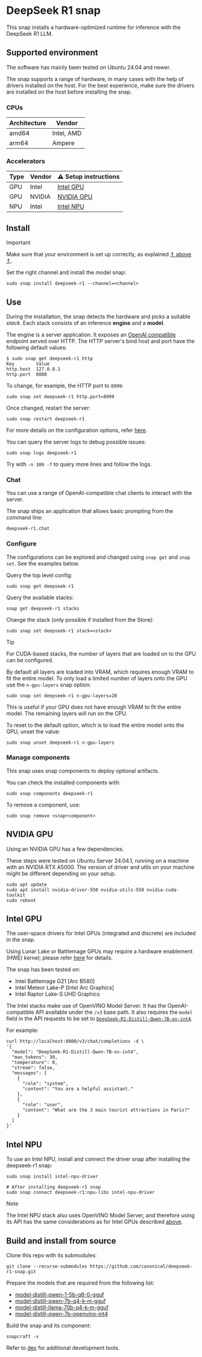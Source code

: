 # DeepSeek R1 snap

This snap installs a hardware-optimized runtime for inference with the DeepSeek R1 LLM.

## Supported environment

The software has mainly been tested on Ubuntu 24.04 and newer. 

The snap supports a range of hardware, in many cases with the help of drivers installed on the host. 
For the best experience, make sure the drivers are installed on the host before installing the snap.


### CPUs

| Architecture | Vendor      |
|--------------|-------------|
| amd64        | Intel, AMD  |
| arm64        | Ampere      |


### Accelerators

| Type | Vendor  | ⚠️ Setup instructions         |
|------|---------|---------------------------|
| GPU  | Intel   | [Intel GPU](#intel-gpu)   |
| GPU  | NVIDIA  | [NVIDIA GPU](#nvidia-gpu) |
| NPU  | Intel   | [Intel NPU](#intel-npu)   |

## Install

> [!IMPORTANT]
> Make sure that your environment is set up correctly, as explained [⇑ above ⇑](#supported-environment).

Set the right channel and install the model snap:
```console
sudo snap install deepseek-r1 --channel=<channel>
```

## Use

During the installation, the snap detects the hardware and picks a suitable *stack*.
Each stack consists of an inference **engine** and a **model**. 

The engine is a server application.
It exposes an [OpenAI compatible](https://github.com/openai/openai-openapi) endpoint served over HTTP.
The HTTP server's bind host and port have the following default values:
```console
$ sudo snap get deepseek-r1 http
Key        Value
http.host  127.0.0.1
http.port  8080
```

To change, for example, the HTTP port to `8999`:
```shell
sudo snap set deepseek-r1 http.port=8999
```

Once changed, restart the server:
```
sudo snap restart deepseek-r1
```

For more details on the configuration options, refer [here](configure).

You can query the server logs to debug possible issues:
```shell
sudo snap logs deepseek-r1
```
Try with `-n 100 -f` to query more lines and follow the logs.

### Chat
You can use a range of OpenAI-compatible chat clients to interact with the server. 

The snap ships an application that allows basic prompting from the command line:
```shell
deepseek-r1.chat 
```

### Configure 
The configurations can be explored and changed using `snap get` and `snap set`.
See the examples below.

Query the top level config:
```shell
sudo snap get deepseek-r1
```

Query the available stacks:
```shell
snap get deepseek-r1 stacks
```

Change the stack (only possible if installed from the Store):
```shell
sudo snap set deepseek-r1 stack=<stack>
```

> [!TIP]
> For CUDA-based stacks, the number of layers that are loaded on to the GPU can be configured.
>
> By default all layers are loaded into VRAM, which requires enough VRAM to fit the entire model.
> To only load a limited number of layers onto the GPU use the `n-gpu-layers` snap option:
> ```shell
> sudo snap set deepseek-r1 n-gpu-layers=20
> ```
> This is useful if your GPU does not have enough VRAM to fit the entire model.
> The remaining layers will run on the CPU.
> 
> To reset to the default option, which is to load the entire model onto the GPU, unset the value:
> ```
> sudo snap unset deepseek-r1 n-gpu-layers
> ```

### Manage components

This snap uses snap components to deploy optional artifacts. 

You can check the installed components with:
```shell
sudo snap components deepseek-r1
```

To remove a component, use:
```shell
sudo snap remove <snap+component>
```

## NVIDIA GPU

Using an NVIDIA GPU has a few dependencies.

These steps were tested on Ubuntu Server 24.04.1, running on a machine with an NVIDIA RTX A5000.
The version of driver and utils on your machine might be different depending on your setup.

```shell
sudo apt update
sudo apt install nvidia-driver-550 nvidia-utils-550 nvidia-cuda-toolkit
sudo reboot
```

## Intel GPU

The user-space drivers for Intel GPUs (integrated and discrete) are included in the snap. 

Using Lunar Lake or Battlemage GPUs may require a hardware enablement (HWE) kernel; please refer [here](https://dgpu-docs.intel.com/driver/client/overview.html) for details.

The snap has been tested on:
- Intel Battlemage G21 [Arc B580]
- Intel Meteor Lake-P [Intel Arc Graphics]
- Intel Raptor Lake-S UHD Graphics

The Intel stacks make use of OpenVINO Model Server.
It has the OpenAI-compatible API available under the `/v3` base path.
It also requires the `model` field in the API requests to be set to [`DeepSeek-R1-Distill-Qwen-7B-ov-int4`](components/model-distill-qwen-7b-openvino-int4/).

For example:
```
curl http://localhost:8080/v3/chat/completions -d \
'{
  "model": "DeepSeek-R1-Distill-Qwen-7B-ov-int4",
  "max_tokens": 30,
  "temperature": 0,
  "stream": false,
  "messages": [
    {
      "role": "system",
      "content": "You are a helpful assistant."
    },
    {
      "role": "user",
      "content": "What are the 3 main tourist attractions in Paris?"
    }
  ]
}'
```

## Intel NPU
To use an Intel NPU, install and connect the driver snap after installing the deepseek-r1 snap:
```shell
sudo snap install intel-npu-driver

# After installing deepseek-r1 snap
sudo snap connect deepseek-r1:npu-libs intel-npu-driver 
```

> [!NOTE]
> The Intel NPU stack also uses OpenVINO Model Server, and therefore using its API has the same considerations as for Intel GPUs described [above](#intel-gpu). 

## Build and install from source

Clone this repo with its submodules:
```shell
git clone --recurse-submodules https://github.com/canonical/deepseek-r1-snap.git
```

Prepare the models that are required from the following list:
- [model-distill-qwen-1-5b-q8-0-gguf](./components/model-distill-qwen-1-5b-q8-0-gguf)
- [model-distill-qwen-7b-q4-k-m-gguf](./components/model-distill-qwen-7b-q4-k-m-gguf)
- [model-distill-llama-70b-q4-k-m-gguf](./components/model-distill-llama-70b-q4-k-m-gguf)
- [model-distill-qwen-7b-openvino-int4](./components/model-distill-qwen-7b-openvino-int4)


Build the snap and its component:
```shell
snapcraft -v
```

Refer to [dev](./dev) for additional development tools.
